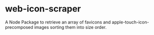 # web-icon-scraper
A Node Package to retrieve an array of favicons and apple-touch-icon-precomposed images sorting them into size order.
